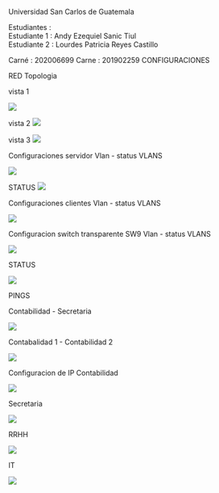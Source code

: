 ﻿Universidad San Carlos de Guatemala

Estudiantes :  
Estudiante 1 : Andy Ezequiel Sanic Tiul 	
Estudiante 2 : Lourdes Patricia Reyes Castillo	

Carné : 202006699
Carne : 201902259
CONFIGURACIONES

RED Topologia

vista 1

![](admin.PNG)

 vista 2
![](area_Trabajo.PNG)

vista 3
![](backbone.PNG)

Configuraciones servidor
Vlan - status
VLANS

![](vlans.PNG)

STATUS
![](server.PNG)

Configuraciones clientes
Vlan - status
VLANS

![](configuracion_clientes.PNG)

Configuracion switch transparente SW9
Vlan - status
VLANS

![](transparent_vlan.PNG)

STATUS

![](transparent_status.PNG)

PINGS 

Contabilidad - Secretaria

![](CONTABILIDAD_RRHH.PNG)

Contabalidad 1 - Contabilidad 2

![](contabilidad_contabilidad2.PNG)

Configuracion de IP
Contabilidad 

![](CONTABILIDAD_PING.PNG.PNG)

Secretaria

![](SECRETARIA_PING.PNG.PNG)

RRHH

![](RRHH_PING.PNG)

IT

![](IT_PING.PNG)
